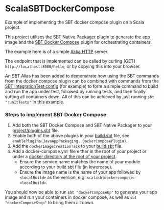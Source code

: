 # ScalaSBTDockerCompose

Example of implementing the SBT docker compose plugin on a Scala project.

This project utilises the [SBT Native Packager](https://github.com/sbt/sbt-native-packager) plugin to generate the app image and the [SBT Docker Compose](https://github.com/Tapad/sbt-docker-compose) plugin for orchestrating containers.

The example here is of a simple [Akka HTTP](https://doc.akka.io/docs/akka-http/current/introduction.html) server.

The endpoint that is implemented can be called by curling (GET) `http://localhost:8080/hello`, or by copying this into your browser.

An SBT Alias has been added to demonstrate how using the SBT commands from the docker compose plugin can be combined with commands from the [SBT integrationTest config](https://www.scala-sbt.org/1.x/docs/Testing.html#Integration+Tests) (for example) to form a simple command to build and run the app under test, followed by running tests, and then finally sutting all containers down. All of this can be achieved by just running `sbt "runItTests"` in this example.

### Steps to implement SBT Docker Compose

1. Add both the SBT Docker Compose and SBT Native Packager to your [project/plugins.sbt](project/plugins.sbt) file.
2. Enable both of the above plugins in your [build.sbt](build.sbt) file, see `enablePlugins(JavaAppPackaging, DockerComposePlugin)`.
3. Add the `dockerImageCreationTask` to your [build.sbt](build.sbt) file.
4. Add a docker-compose.yml file either in the root of your project or under a [docker directory at the root of your project](docker/docker-compose.yml). 
   - Ensure the service name matches the name of your module according to your build.sbt file (in lowercase).
   - Ensure the image name is the name of your app followed by `<localBuild>` as the version, e.g. `scalasbtdockercompose:<localBuild>`.

You should now be able to run `sbt "dockerComposeUp"` to generate your app image and run your containers in docker compose, as well as `sbt "dockerComposeStop"` to bring them all down. 
